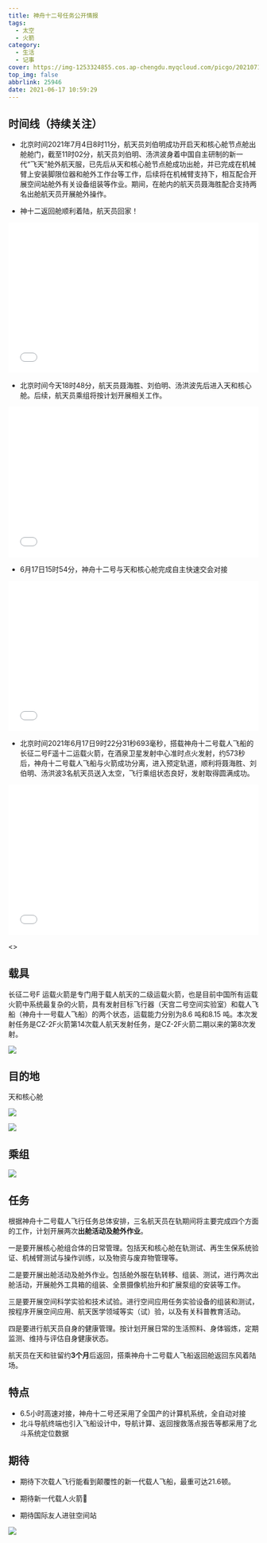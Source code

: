 ```yaml
---
title: 神舟十二号任务公开情报
tags:
  - 太空
  - 火箭
category:
  - 生活
  - 记事
cover: https://img-1253324855.cos.ap-chengdu.myqcloud.com/picgo/20210718001111.png
top_img: false
abbrlink: 25946
date: 2021-06-17 10:59:29
---
```


## 时间线（持续关注）
* 北京时间2021年7月4日8时11分，航天员刘伯明成功开启天和核心舱节点舱出舱舱门，截至11时02分，航天员刘伯明、汤洪波身着中国自主研制的新一代“飞天”舱外航天服，已先后从天和核心舱节点舱成功出舱，并已完成在机械臂上安装脚限位器和舱外工作台等工作，后续将在机械臂支持下，相互配合开展空间站舱外有关设备组装等作业。期间，在舱内的航天员聂海胜配合支持两名出舱航天员开展舱外操作。

* 神十二返回舱顺利着陆，航天员回家！
  
<div style="position: relative; padding: 30% 45%;">
    <iframe style="position: absolute; width: 100%; height: 100%; left: 0; top: 0;" src="//player.bilibili.com/player.html?aid=931375194&bvid=BV1jM4y1g7Ai&cid=364075270&page=1" scrolling="no" border="0" frameborder="no" framespacing="0" allowfullscreen="true"> </iframe>
</div>

* 北京时间今天18时48分，航天员聂海胜、刘伯明、汤洪波先后进入天和核心舱。后续，航天员乘组将按计划开展相关工作。

<div style="position: relative; padding: 30% 45%;">
    <iframe style="position: absolute; width: 100%; height: 100%; left: 0; top: 0;" src="//player.bilibili.com/player.html?aid=588710274&bvid=BV1QB4y1M7JJ&cid=355653847&page=1" frameborder="no" scrolling="no"></iframe>
</div>

* 6月17日15时54分，神舟十二号与天和核心舱完成自主快速交会对接

<div style="position: relative; padding: 30% 45%;">
    <iframe style="position: absolute; width: 100%; height: 100%; left: 0; top: 0;" src="//player.bilibili.com/player.html?aid=206149237&bvid=BV1Ch411a7aM&cid=355579347&page=1" frameborder="no" scrolling="no"></iframe>
</div>

* 北京时间2021年6月17日9时22分31秒693毫秒，搭载神舟十二号载人飞船的长征二号F遥十二运载火箭，在酒泉卫星发射中心准时点火发射，约573秒后，神舟十二号载人飞船与火箭成功分离，进入预定轨道，顺利将聂海胜、刘伯明、汤洪波3名航天员送入太空，飞行乘组状态良好，发射取得圆满成功。

<div style="position: relative; padding: 30% 45%;">
    <iframe style="position: absolute; width: 100%; height: 100%; left: 0; top: 0;" src="//player.bilibili.com/player.html?aid=588744997&bvid=BV1cB4y1u78S&cid=355549824&page=1" frameborder="no" scrolling="no"></iframe>
</div>

<>

## 载具
长征二号F 运载火箭是专门用于载人航天的二级运载火箭，也是目前中国所有运载火箭中系统最复杂的火箭，具有发射目标飞行器（天宫二号空间实验室）和载人飞船（神舟十一号载人飞船）的两个状态，运载能力分别为8.6 吨和8.15 吨。本次发射任务是CZ-2F火箭第14次载人航天发射任务，是CZ-2F火箭二期以来的第8次发射。

![](https://img-1253324855.cos.ap-chengdu.myqcloud.com/picgo/WechatIMG32.jpeg)

## 目的地

天和核心舱

![](https://img-1253324855.cos.ap-chengdu.myqcloud.com/picgo/WechatIMG33.png)

![](https://img-1253324855.cos.ap-chengdu.myqcloud.com/picgo/558a07266a8348b9bb0d18e832e4e66a.jpeg)

## 乘组
![](https://img-1253324855.cos.ap-chengdu.myqcloud.com/picgo/v2-1beee07856f6f50c7297125690365038_r.jpg)

## 任务

根据神舟十二号载人飞行任务总体安排，三名航天员在轨期间将主要完成四个方面的工作，计划开展两次**出舱活动及舱外作业**。

一是要开展核心舱组合体的日常管理。包括天和核心舱在轨测试、再生生保系统验证、机械臂测试与操作训练，以及物资与废弃物管理等。

二是要开展出舱活动及舱外作业。包括舱外服在轨转移、组装、测试，进行两次出舱活动，开展舱外工具箱的组装、全景摄像机抬升和扩展泵组的安装等工作。

三是要开展空间科学实验和技术试验。进行空间应用任务实验设备的组装和测试，按程序开展空间应用、航天医学领域等实（试）验，以及有关科普教育活动。

四是要进行航天员自身的健康管理。按计划开展日常的生活照料、身体锻炼，定期监测、维持与评估自身健康状态。

航天员在天和驻留约**3个月**后返回，搭乘神舟十二号载人飞船返回舱返回东风着陆场。

## 特点

* 6.5小时高速对接，神舟十二号还采用了全国产的计算机系统，全自动对接
* 北斗导航终端也引入飞船设计中，导航计算、返回搜救落点报告等都采用了北斗系统定位数据


## 期待

* 期待下次载人飞行能看到颠覆性的新一代载人飞船，最重可达21.6顿。

* 期待新一代载人火箭🚀 

* 期待国际友人进驻空间站

![](https://img-1253324855.cos.ap-chengdu.myqcloud.com/picgo/v2-5f634edd67780f8f5f0d545aef7b9780_720w.jpg)